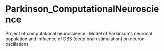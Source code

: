 # Parkinson_ComputationalNeuroscience
Project of computational neuroscience : Model of Parkinson's neuronal population and influence of DBS (deep brain stimulation) on neuron oscillations
